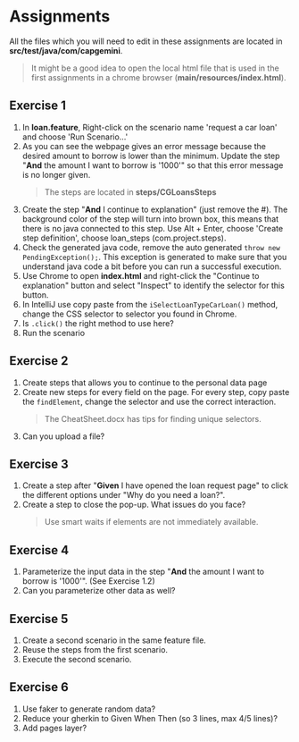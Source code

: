 # Assignments

All the files which you will need to edit in these assignments are located in **src/test/java/com/capgemini**.
> It might be a good idea to open the local html file that is used in the first assignments in a chrome browser (**main/resources/index.html**).

## Exercise 1

 1. In **loan.feature**, Right-click on the scenario name 'request a car loan' and choose 'Run Scenario...'
 2. As you can see the webpage gives an error message because the desired amount to borrow is lower than the minimum. Update the step "**And** the amount I want to borrow is '1000'" so that this error message is no longer given.
     > The steps are located in **steps/CGLoansSteps**
 3. Create the step "**And** I continue to explanation" (just remove the #). The background color of the step will turn into brown box, this means that there is no java connected to this step. Use Alt + Enter, choose 'Create step definition', choose loan_steps (com.project.steps).
 4. Check the generated java code, remove the auto generated `throw new PendingException();`. This exception is generated to make sure that you understand java code a bit before you can run a successful execution.
 5. Use Chrome to open **index.html** and right-click the "Continue to explanation" button and select "Inspect" to identify the selector for this button.
 6. In IntelliJ use copy paste from the `iSelectLoanTypeCarLoan()` method, change the CSS selector to selector you found in Chrome.
 7. Is `.click()` the right method to use here?
 8. Run the scenario

## Exercise 2

1.  Create steps that allows you to continue to the personal data page
2.  Create new steps for every field on the page. For every step, copy paste the `findElement`, change the selector and use the correct interaction.
    > The CheatSheet.docx has tips for finding unique selectors.
3. Can you upload a file?

## Exercise 3

1. Create a step after "**Given** I have opened the loan request page" to click the different options under "Why do you need a loan?".
2. Create a step to close the pop-up. What issues do you face?
    > Use smart waits if elements are not immediately available.

## Exercise 4

1. Parameterize the input data in the step "**And** the amount I want to borrow is '1000'". (See Exercise 1.2)
2. Can you parameterize other data as well?

## Exercise 5

1. Create a second scenario in the same feature file.
2. Reuse the steps from the first scenario.
3. Execute the second scenario.

## Exercise 6

1. Use faker to generate random data?
2. Reduce your gherkin to Given When Then (so 3 lines, max 4/5 lines)?
3. Add pages layer?